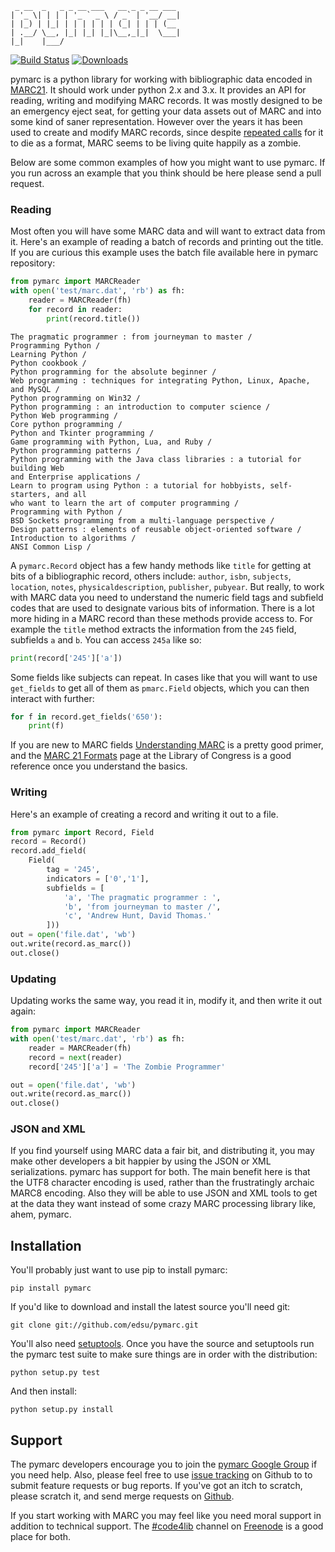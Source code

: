 ```
 _ __  _   _ _ __ ___   __ _ _ __ ___
| '_ \| | | | '_ ` _ \ / _` | '__/ __|
| |_) | |_| | | | | | | (_| | | | (__
| .__/ \__, |_| |_| |_|\__,_|_|  \___|
|_|    |___/
```

[![Build Status](https://travis-ci.org/edsu/pymarc.svg)](http://travis-ci.org/edsu/pymarc)
[![Downloads](https://pypip.in/d/pymarc/badge.png)](http://pypi.org/pymarc)

pymarc is a python library for working with bibliographic data encoded in
[MARC21](http://en.wikipedia.org/wiki/MARC_standards). It should work under
python 2.x and 3.x. It provides an API for reading, writing and modifying
MARC records. It was mostly designed to be an emergency eject seat, for
getting your data assets out of MARC and into some kind of saner
representation. However over the years it has been used to create and
modify MARC records, since despite
[repeated calls](http://marc-must-die.info/index.php/Main_Page) for it to die
as a format, MARC seems to be living quite happily as a zombie.

Below are some common examples of how you might want to use pymarc. If
you run across an example that you think should be here please send a
pull request.

### Reading

Most often you will have some MARC data and will want to extract data
from it. Here's an example of reading a batch of records and printing out
the title. If you are curious this example uses the batch file
available here in pymarc repository:

```python
from pymarc import MARCReader
with open('test/marc.dat', 'rb') as fh:
    reader = MARCReader(fh)
    for record in reader:
        print(record.title())
```
```
The pragmatic programmer : from journeyman to master /
Programming Python /
Learning Python /
Python cookbook /
Python programming for the absolute beginner /
Web programming : techniques for integrating Python, Linux, Apache, and MySQL /
Python programming on Win32 /
Python programming : an introduction to computer science /
Python Web programming /
Core python programming /
Python and Tkinter programming /
Game programming with Python, Lua, and Ruby /
Python programming patterns /
Python programming with the Java class libraries : a tutorial for building Web
and Enterprise applications /
Learn to program using Python : a tutorial for hobbyists, self-starters, and all
who want to learn the art of computer programming /
Programming with Python /
BSD Sockets programming from a multi-language perspective /
Design patterns : elements of reusable object-oriented software /
Introduction to algorithms /
ANSI Common Lisp /
```

A `pymarc.Record` object has a few handy methods like `title` for getting at
bits of a bibliographic record, others include: `author`, `isbn`, `subjects`,
`location`, `notes`, `physicaldescription`, `publisher`, `pubyear`. But
really, to work with MARC data you need to understand the numeric field tags
and subfield codes that are used to designate various bits of information. There
is a lot more hiding in a MARC record than these methods provide access to.
For example the `title` method extracts the information from the `245` field,
subfields `a` and `b`. You can access `245a` like so:

```python
print(record['245']['a'])
```

Some fields like subjects can repeat. In cases like that you will want to use
`get_fields` to get all of them as `pmarc.Field` objects, which you can then
interact with further:

```python
for f in record.get_fields('650'):
    print(f)
```

If you are new to MARC fields [Understanding
MARC](http://www.loc.gov/marc/umb/) is a pretty good primer, and the [MARC 21
Formats](http://www.loc.gov/marc/marcdocz.html) page at the Library of Congress is a good reference once you understand the basics.

### Writing

Here's an example of creating a record and writing it out to a file.

```python
from pymarc import Record, Field
record = Record()
record.add_field(
    Field(
        tag = '245',
        indicators = ['0','1'],
        subfields = [
            'a', 'The pragmatic programmer : ',
            'b', 'from journeyman to master /',
            'c', 'Andrew Hunt, David Thomas.'
        ]))
out = open('file.dat', 'wb')
out.write(record.as_marc())
out.close()
```

### Updating

Updating works the same way, you read it in, modify it, and then write it out
again:

```python
from pymarc import MARCReader
with open('test/marc.dat', 'rb') as fh:
    reader = MARCReader(fh)
    record = next(reader)
    record['245']['a'] = 'The Zombie Programmer'

out = open('file.dat', 'wb')
out.write(record.as_marc())
out.close()
```


### JSON and XML

If you find yourself using MARC data a fair bit, and distributing it, you may
make other developers a bit happier by using the JSON or XML serializations.
pymarc has support for both. The main benefit here is that the UTF8 character
encoding is used, rather than the frustratingly archaic MARC8 encoding. Also
they will be able to use JSON and XML tools to get at the data they want instead
of some crazy MARC processing library like, ahem, pymarc.

Installation
------------

You'll probably just want to use pip to install pymarc:

    pip install pymarc

If you'd like to download and install the latest source you'll need git:

    git clone git://github.com/edsu/pymarc.git

You'll also need [setuptools](https://pypi.python.org/pypi/setuptools#installation-instructions). Once you have the source and setuptools run the pymarc test
suite to make sure things are in order with the distribution:

    python setup.py test

And then install:

    python setup.py install

Support
-------

The pymarc developers encourage you to join the [pymarc Google Group](http://groups.google.com/group/pymarc) if you need help.  Also, please feel free to use [issue tracking](https://github.com/edsu/pymarc/issues) on Github to to submit feature requests or bug reports. If you've got an itch to scratch, please scratch it, and send merge requests on [Github](http://github.com/edsu/pymarc).

If you start working with MARC you may feel like you need moral support
in addition to technical support. The [#code4lib](irc://freenode.net/code4lib)
channel on [Freenode](http://freenode.net) is a good place for both.
